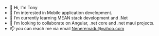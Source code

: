 - 👋 Hi, I’m Tony
- 👀 I’m interested in Mobile application development.
- 🌱 I’m currently learning MEAN stack development and .Net
- 💞️ I’m looking to collaborate on Angular, .net core and .net maui projects.
- 📫 you can reach me via email Neneremadu@yahoo.com

<!---
tonyblazesage/tonyblazesage is a ✨ special ✨ repository because its `README.md` (this file) appears on your GitHub profile.
You can click the Preview link to take a look at your changes.
--->
